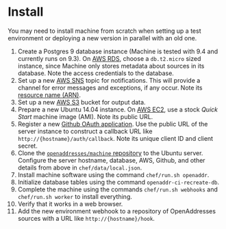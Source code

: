 Install
=======

You may need to install machine from scratch when setting up a test environment or deploying a new version in parallel with an old one.

1.  Create a Postgres 9 database instance (Machine is tested with 9.4 and currently runs on 9.3). On [AWS RDS](https://aws.amazon.com/rds/), choose a `db.t2.micro` sized instance, since Machine only stores metadata about sources in its database. Note the access credentials to the database.
2.  Set up a new [AWS SNS](https://aws.amazon.com/sns/) topic for notifications. This will provide a channel for error messages and exceptions, if any occur. Note its [resource name (ARN)](http://docs.aws.amazon.com/general/latest/gr/aws-arns-and-namespaces.html).
3.  Set up a new [AWS S3](https://aws.amazon.com/s3/) bucket for output data.
4.  Prepare a new Ubuntu 14.04 instance. On [AWS EC2](https://aws.amazon.com/ec2/), use a stock _Quick Start_ machine image (AMI). Note its public URL.
5.  Register a new [Github OAuth application](https://developer.github.com/v3/oauth/). Use the public URL of the server instance to construct a callback URL like `http://{hostname}/auth/callback`. Note its unique client ID and client secret.
6.  Clone the [`openaddresses/machine` repository](https://github.com/openaddresses/machine) to the Ubuntu server. Configure the server hostname, database, AWS, Github, and other details from above in `chef/data/local.json`.
7.  Install machine software using the command `chef/run.sh openaddr`.
8.  Initialize database tables using the command `openaddr-ci-recreate-db`.
9.  Complete the machine using the commands `chef/run.sh webhooks` and `chef/run.sh worker` to install everything.
10. Verify that it works in a web browser.
10. Add the new environment webhook to a repository of OpenAddresses sources with a URL like `http://{hostname}/hook`.

